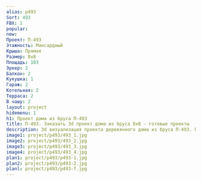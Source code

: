 ```yaml
---
alias: p493
Sort: 493
FBX: 1
popular: 
new: 
Проект: П-493
Этажность: Мансардный
Крыша: Прямая
Размер: 8х8
Площадь: 103
Эркер: 2
Балкон: 2
Кукушка: 1
Гараж: 2
Котельная: 2
Терраса: 2
В чашу: 2
layout: project
hidemenu: 1
h1: Проект дома из бруса П-493
title: П-493. Заказать 3d проект дома из бруса 8х8 - готовые проекты
description: 3d визуализация проекта деревянного дома из бруса П-493. Площадь 103 м2, размер 8х8. Вы можете внести любые изменения в проект.
image1: project/p493/493_1.jpg
image2: project/p493/493_2.jpg
image3: project/p493/493_3.jpg
image4: project/p493/493_4.jpg
plan1: project/p493/p493-1.jpg
plan2: project/p493/p493-2.jpg
planl: project/p493/p493-f.jpg
---
```

